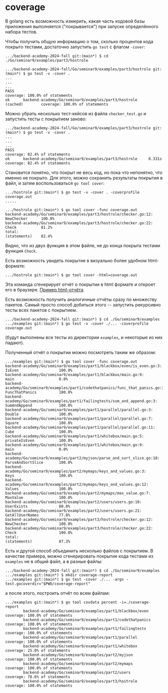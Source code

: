 # coverage

В golang есть возможность измерить, какая часть кодовой базы приложения выполняется ("покрывается")
при запуске определённого набора тестов.

Чтобы получить общую информацию о том, сколько процентов кода покрыто тестами, достаточно запустить 
`go test` с флагом `-cover`:

```shell
.../backend-academy-2024-fall git:(main*) $ cd ./Go/seminar9/examples/part3/hostrole

.../backend-academy-2024-fall/Go/seminar9/examples/part3/hostrole git:(main*) $ go test -v -cover .
...
...
...
PASS
coverage: 100.0% of statements
ok      backend-academy/Go/seminar9/examples/part3/hostrole     (cached)        coverage: 100.0% of statements
```

Можно убрать несколько тест-кейсов из файла `checker_test.go` и запустить тесты с покрытием заново: 

```shell
.../backend-academy-2024-fall/Go/seminar9/examples/part3/hostrole git:(main*) $ go test -v -cover .
...
...
...
PASS
coverage: 82.4% of statements
ok      backend-academy/Go/seminar9/examples/part3/hostrole     0.331s  coverage: 82.4% of statements
```

Становится понятно, что покрыт не весь код, но пока что непонятно, что именно не покрыто.
Для этого, можно сохранить результаты покрытия в файл, и затем воспользоваться `go tool cover`:

```shell
.../hostrole git:(main*) $ go test -v -cover . -coverprofile coverage.out
.....

.../hostrole git:(main*) $ go tool cover -func coverage.out
backend-academy/Go/seminar9/examples/part3/hostrole/checker.go:12:      NewChecker      100.0%
backend-academy/Go/seminar9/examples/part3/hostrole/checker.go:22:      Check           81.2%
total:                                                                  (statements)    82.4%
```

Видно, что из двух функция в этом файле, не до конца покрыта тестами функция `Check`.

Есть возможность увидеть покрытие в визуально более удобном html-формате:

```shell
.../hostrole git:(main*) $ go tool cover -html=coverage.out
```
Эта команда сгенерирует отчёт о покрытии в html формате и откроет его в браузере. 
[Пример html-отчёта](./examples/part3/hostrole/coverage-report.html).

Есть возможность получить аналогичные отчёты сразу по множеству пакетов. Самый просто способ
добиться этого -- запустить рекурсивно тесты всех пакетов с покрытием.

```shell
.../backend-academy-2024-fall git:(main*) $ cd ./Go/seminar9/examples
.../examples git:(main*) $ go test -v -cover ./... -coverprofile coverage.out
```

(будут выполнены все тесты из директории `examples`, и некоторые из них падают).

Полученный отчёт о покрытии можно посмотреть таким же образом:

```shell
.../examples git:(main*) $ go tool cover -func coverage.out
backend-academy/Go/seminar9/examples/part1/blackbox/even/is_even.go:3:                  IsEven                  100.0%
backend-academy/Go/seminar9/examples/part1/blackbox/main.go:9:                          main                    0.0%
backend-academy/Go/seminar9/examples/part1/codethatpanics/func_that_panics.go:3:        FuncThatPanics          100.0%
backend-academy/Go/seminar9/examples/part1/failingtests/sum_and_append.go:3:            SumAndAppend            100.0%
backend-academy/Go/seminar9/examples/part1/parallel/parallel.go:3:                      Double                  100.0%
backend-academy/Go/seminar9/examples/part1/parallel/parallel.go:7:                      Square                  100.0%
backend-academy/Go/seminar9/examples/part1/parallel/parallel.go:11:                     Cube                    100.0%
backend-academy/Go/seminar9/examples/part1/whitebox/main.go:5:                          privateIsEven           100.0%
backend-academy/Go/seminar9/examples/part1/whitebox/main.go:9:                          main                    0.0%
backend-academy/Go/seminar9/examples/part2/myjson/parse_and_sort_slice.go:10:           ParseAndSortSlice       100.0%
backend-academy/Go/seminar9/examples/part2/mymaps/keys_and_values.go:3:                 Keys                    100.0%
backend-academy/Go/seminar9/examples/part2/mymaps/keys_and_values.go:12:                Values                  100.0%
backend-academy/Go/seminar9/examples/part2/mymaps/max_value.go:7:                       MaxValue                100.0%
backend-academy/Go/seminar9/examples/part2/users/users.go:10:                           UserExists              80.0%
backend-academy/Go/seminar9/examples/part2/users/users.go:21:                           GetAllUserNames         77.8%
backend-academy/Go/seminar9/examples/part3/hostrole/checker.go:12:                      NewChecker              100.0%
backend-academy/Go/seminar9/examples/part3/hostrole/checker.go:22:                      Check                   100.0%
total:                                                                                  (statements)            87.3%
```

Есть и другой способ объединить несколько файлов с покрытием. В качестве примера, можно сгенерировать
покрытие кода тестами из `examples` не в общий файл, а в разные файлы:

```shell
.../backend-academy-2024-fall git:(main*) $ cd ./Go/seminar9/examples
.../examples git:(main*) $ mkdir coverage-report
.../examples git:(main*) $ go test -cover ./... -args -test.gocoverdir="$PWD/coverage-report"
```

а после этого, построить отчёт по всем файлам:

```shell
.../examples git:(main*) $ go tool covdata percent -i=./coverage-report
        backend-academy/Go/seminar9/examples/part1/blackbox/even                coverage: 100.0% of statements
        backend-academy/Go/seminar9/examples/part1/codethatpanics               coverage: 100.0% of statements
        backend-academy/Go/seminar9/examples/part1/failingtests         coverage: 100.0% of statements
        backend-academy/Go/seminar9/examples/part1/parallel             coverage: 100.0% of statements
        backend-academy/Go/seminar9/examples/part1/whitebox             coverage: 25.0% of statements
        backend-academy/Go/seminar9/examples/part2/myjson               coverage: 100.0% of statements
        backend-academy/Go/seminar9/examples/part2/mymaps               coverage: 100.0% of statements
        backend-academy/Go/seminar9/examples/part2/users                coverage: 78.6% of statements
        backend-academy/Go/seminar9/examples/part3/hostrole             coverage: 100.0% of statements
```
